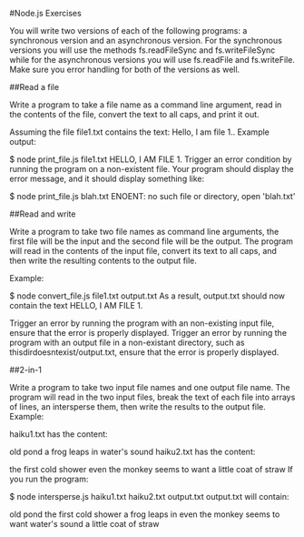 #Node.js Exercises

You will write two versions of each of the following programs: a synchronous version and an asynchronous version. For the synchronous versions you will use the methods fs.readFileSync and fs.writeFileSync while for the asynchronous versions you will use fs.readFile and fs.writeFile. Make sure you error handling for both of the versions as well.

##Read a file

Write a program to take a file name as a command line argument, read in the contents of the file, convert the text to all caps, and print it out.

Assuming the file file1.txt contains the text: Hello, I am file 1.. Example output:

$ node print_file.js file1.txt
HELLO, I AM FILE 1.
Trigger an error condition by running the program on a non-existent file. Your program should display the error message, and it should display something like:

$ node print_file.js blah.txt
ENOENT: no such file or directory, open 'blah.txt'

##Read and write

Write a program to take two file names as command line arguments, the first file will be the input and the second file will be the output. The program will read in the contents of the input file, convert its text to all caps, and then write the resulting contents to the output file.

Example:

$ node convert_file.js file1.txt output.txt
As a result, output.txt should now contain the text HELLO, I AM FILE 1.

Trigger an error by running the program with an non-existing input file, ensure that the error is properly displayed. Trigger an error by running the program with an output file in a non-existant directory, such as thisdirdoesntexist/output.txt, ensure that the error is properly displayed.

##2-in-1

Write a program to take two input file names and one output file name. The program will read in the two input files, break the text of each file into arrays of lines, an intersperse them, then write the results to the output file. Example:

haiku1.txt has the content:

old pond
a frog leaps in
water's sound
haiku2.txt has the content:

the first cold shower
even the monkey seems to want
a little coat of straw
If you run the program:

$ node intersperse.js haiku1.txt haiku2.txt output.txt
output.txt will contain:

old pond
the first cold shower
a frog leaps in
even the monkey seems to want
water's sound
a little coat of straw
